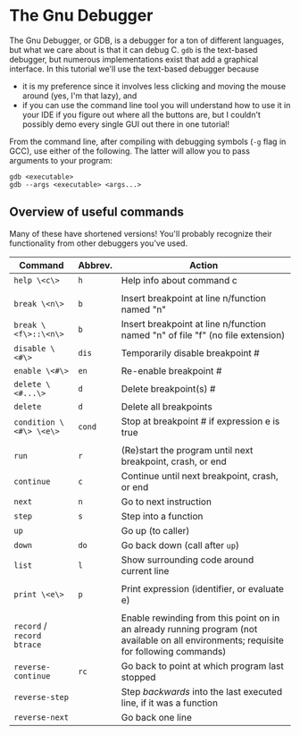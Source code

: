 # The Gnu Debugger

The Gnu Debugger, or GDB, is a debugger for a ton of different languages, but what we care about is that it can debug C. `gdb` is the text-based debugger, but numerous implementations exist that add a graphical interface. In this tutorial we'll use the text-based debugger because

- it is my preference since it involves less clicking and moving the mouse around (yes, I'm that lazy), and
- if you can use the command line tool you will understand how to use it in your IDE if you figure out where all the buttons are, but I couldn't possibly demo every single GUI out there in one tutorial!

From the command line, after compiling with debugging symbols (`-g` flag in GCC), use either of the following. The latter will allow you to pass arguments to your program:

```
gdb <executable>
gdb --args <executable> <args...>
```

## Overview of useful commands

Many of these have shortened versions! You'll probably recognize their functionality from other debuggers you've used.

| Command | Abbrev. | Action
|-|-|-|
| `help \<c\>` | `h` | Help info about command c |
| | | |
| `break \<n\>` | `b` | Insert breakpoint at line n/function named "n" |
| `break \<f\>::\<n\>` | `b` | Insert breakpoint at line n/function named "n" of file "f" (no file extension) |
| `disable \<#\>` | `dis` | Temporarily disable breakpoint # |
| `enable \<#\>` | `en` | Re-enable breakpoint # |
| `delete \<#...\>` | `d` | Delete breakpoint(s) # |
| `delete` | `d` | Delete all breakpoints |
| `condition \<#\> \<e\>` | `cond` | Stop at breakpoint # if expression e is true |
| | | |
| `run` | `r` | (Re)start the program until next breakpoint, crash, or end |
| `continue` | `c` | Continue until next breakpoint, crash, or end |
| `next` | `n` | Go to next instruction |
| `step` | `s` | Step into a function |
| `up` | | Go up (to caller) |
| `down` | `do` | Go back down (call after `up`) |
| `list` | `l` | Show surrounding code around current line |
| | | |
| `print \<e\>` | `p` | Print expression (identifier, or evaluate e) |
| | | |
| `record` / `record btrace` | | Enable rewinding from this point on in an already running program (not available on all environments; requisite for following commands) |
| `reverse-continue` | `rc` | Go back to point at which program last stopped |
| `reverse-step` | | Step *backwards* into the last executed line, if it was a function |
| `reverse-next` | | Go back one line |
